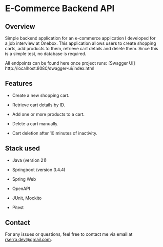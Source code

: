 # E-Commerce Backend API

## Overview

Simple backend application for an e-commerce application I developed for a job interview at Onebox.
This application allows users to create shopping carts, add products to them, retrieve cart details and delete them.
Since this is a simple test, no database is required.

All endpoints can be found here once project runs: [Swagger UI] http://localhost:8080/swagger-ui/index.html

## Features

- Create a new shopping cart.

- Retrieve cart details by ID.

- Add one or more products to a cart.

- Delete a cart manually.

- Cart deletion after 10 minutes of inactivity.

## Stack used

- Java (version 21)

- Springboot (version 3.4.4)

- Spring Web

- OpenAPI

- JUnit, Mockito

- Pitest
 
## Contact
For any issues or questions, feel free to contact me via email at [rserra.dev@gmail.com](mailto:rserra.dev@gmail.com).
